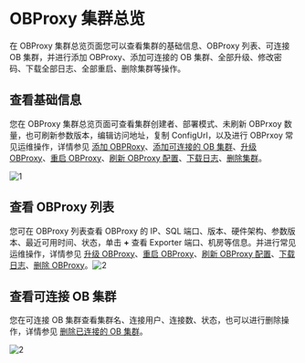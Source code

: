 # OBProxy 集群总览

在 OBProxy 集群总览页面您可以查看集群的基础信息、OBProxy 列表、可连接 OB 集群，并进行添加 OBProxy、添加可连接的 OB 集群、全部升级、修改密码、下载全部日志、全部重启、删除集群等操作。

## 查看基础信息

您在 OBProxy 集群总览页面可查看集群创建者、部署模式、未刷新 OBPrxoy 数量，也可刷新参数版本，编辑访问地址，复制 ConfigUrl，以及进行 OBPrxoy 常见运维操作，详情参见 [添加 OBPRoxy](../../8.obproxy-management/6.add-obproxy.md)、[添加可连接的 OB 集群](../../8.obproxy-management/10.add-a-connectable-ob-cluster.md)、[升级 OBProxy](../../8.obproxy-management/5.upgrade-obproxy.md)、[重启 OBProxy](../../8.obproxy-management/4.restart-obproxy.md)、[刷新 OBProxy 配置](../../8.obproxy-management/7.refresh-obproxy-configuration.md)、[下载日志](../../4.manage-clusters/3.basic-operations/15.download-log.md)、[删除集群](../../4.manage-clusters/3.basic-operations/3.delete-a-cluster.md)。

![1](https://help-static-aliyun-doc.aliyuncs.com/assets/img/zh-CN/5470460261/p265886.png)

## 查看 OBProxy 列表

您可在 OBProxy 列表查看 OBProxy 的 IP、SQL 端口、版本、硬件架构、参数版本、最近可用时间、状态，单击 **+** 查看 Exporter 端口、机房等信息。并进行常见运维操作，详情参见 [升级 OBProxy](../../8.obproxy-management/5.upgrade-obproxy.md)、[重启 OBProxy](../../8.obproxy-management/4.restart-obproxy.md)、[刷新 OBProxy 配置](../../8.obproxy-management/7.refresh-obproxy-configuration.md)、[下载日志](../../4.manage-clusters/3.basic-operations/15.download-log.md)、[删除 OBProxy](../../8.obproxy-management/3.delete-obproxy.md)。![2](https://help-static-aliyun-doc.aliyuncs.com/assets/img/zh-CN/6470460261/p265887.png)

## 查看可连接 OB 集群

您在可连接 OB 集群查看集群名、连接用户、连接数、状态，也可以进行删除操作，详情参见 [删除已连接的 OB 集群](../../8.obproxy-management/14.delete-a-connected-ob-cluster.md)。

![2](https://help-static-aliyun-doc.aliyuncs.com/assets/img/zh-CN/6470460261/p265888.png)
